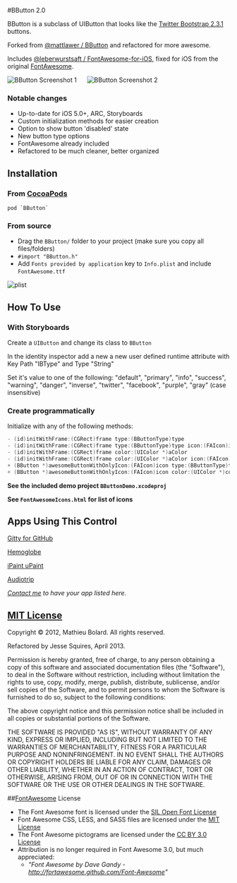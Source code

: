 #BButton 2.0

BButton is a subclass of UIButton that looks like the [Twitter Bootstrap 2.3.1](http://twitter.github.com/bootstrap) buttons.

Forked from [@mattlawer / BButton](https://github.com/mattlawer/BButton) and refactored for more awesome.

Includes [@leberwurstsaft / FontAwesome-for-iOS](https://github.com/leberwurstsaft/FontAwesome-for-iOS), fixed for iOS from the original [FontAwesome](http://fortawesome.github.com/Font-Awesome/).

![BButton Screenshot 1][img1] &nbsp;&nbsp;&nbsp;&nbsp; ![BButton Screenshot 2][img2]

### Notable changes

* Up-to-date for iOS 5.0+, ARC, Storyboards
* Custom initialization methods for easier creation
* Option to show button 'disabled' state
* New button type options
* FontAwesome already included
* Refactored to be much cleaner, better organized

## Installation

### From [CocoaPods](http://www.cocoapods.org)

	pod `BButton`

### From source

* Drag the `BButton/` folder to your project (make sure you copy all files/folders)
* `#import "BButton.h"`
* Add `Fonts provided by application` key to `Info.plist` and include `FontAwesome.ttf`

![plist][img3]

## How To Use

### With Storyboards

Create a `UIButton` and change its class to `BButton`

In the identity inspector add a new a new user defined runtime attribute with Key Path "IBType" and Type "String"

Set it's value to one of the following: "default", "primary", "info", "success", "warning", "danger", "inverse", "twitter", "facebook", "purple", "gray" (case insensitive)

### Create programmatically

Initialize with any of the following methods:

````objective-c
- (id)initWithFrame:(CGRect)frame type:(BButtonType)type
- (id)initWithFrame:(CGRect)frame type:(BButtonType)type icon:(FAIcon)icon fontSize:(CGFloat)fontSize
- (id)initWithFrame:(CGRect)frame color:(UIColor *)aColor
- (id)initWithFrame:(CGRect)frame color:(UIColor *)aColor icon:(FAIcon)icon fontSize:(CGFloat)fontSize
+ (BButton *)awesomeButtonWithOnlyIcon:(FAIcon)icon type:(BButtonType)type
+ (BButton *)awesomeButtonWithOnlyIcon:(FAIcon)icon color:(UIColor *)color
````

**See the included demo project `BButtonDemo.xcodeproj`**

**See `FontAwesomeIcons.html` for list of icons**

## Apps Using This Control

[Gitty for GitHub](https://itunes.apple.com/us/app/gitty-for-github/id645696309?mt=8)

[Hemoglobe](http://bit.ly/hemoglobeapp)

[iPaint uPaint](http://bit.ly/ipupappstr)

[Audiotrip](https://itunes.apple.com/us/app/audiotrip/id569634193?mt=8&ign-mpt=uo%3D4)

*[Contact me](mailto:jesse.d.squires@gmail.com) to have your app listed here.*

## [MIT License](http://opensource.org/licenses/MIT)

Copyright &copy; 2012, Mathieu Bolard. All rights reserved.

Refactored by Jesse Squires, April 2013.

Permission is hereby granted, free of charge, to any person obtaining a copy of this software and associated documentation files (the "Software"), to deal in the Software without restriction, including without limitation the rights to use, copy, modify, merge, publish, distribute, sublicense, and/or sell copies of the Software, and to permit persons to whom the Software is furnished to do so, subject to the following conditions:

The above copyright notice and this permission notice shall be included in all copies or substantial portions of the Software.

THE SOFTWARE IS PROVIDED "AS IS", WITHOUT WARRANTY OF ANY KIND, EXPRESS OR IMPLIED, INCLUDING BUT NOT LIMITED TO THE WARRANTIES OF MERCHANTABILITY, FITNESS FOR A PARTICULAR PURPOSE AND NONINFRINGEMENT. IN NO EVENT SHALL THE AUTHORS OR COPYRIGHT HOLDERS BE LIABLE FOR ANY CLAIM, DAMAGES OR OTHER LIABILITY, WHETHER IN AN ACTION OF CONTRACT, TORT OR OTHERWISE, ARISING FROM, OUT OF OR IN CONNECTION WITH THE SOFTWARE OR THE USE OR OTHER DEALINGS IN THE SOFTWARE.

##[FontAwesome](https://github.com/FortAwesome/Font-Awesome) License

* The Font Awesome font is licensed under the [SIL Open Font License](http://scripts.sil.org/OFL)
* Font Awesome CSS, LESS, and SASS files are licensed under the [MIT License](http://opensource.org/licenses/mit-license.html)
* The Font Awesome pictograms are licensed under the [CC BY 3.0 License](http://creativecommons.org/licenses/by/3.0)
* Attribution is no longer required in Font Awesome 3.0, but much appreciated:
	* *"Font Awesome by Dave Gandy - http://fortawesome.github.com/Font-Awesome"*

[img1]:https://raw.github.com/jessesquires/BButton/master/Screenshots/screenshot-1.png
[img2]:https://raw.github.com/jessesquires/BButton/master/Screenshots/screenshot-2.png
[img3]:https://raw.github.com/jessesquires/BButton/master/Screenshots/plist.png
